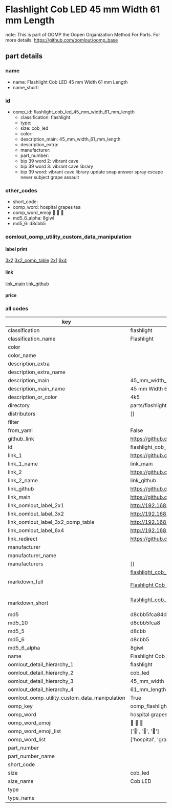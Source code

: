 # Flashlight Cob LED 45 mm Width 61 mm Length  

note: This is part of OOMP the Oopen Organization Method For Parts. For more details: https://github.com/oomlout/oomp_base

##  part details
  







### name
* name: Flashlight Cob LED 45 mm Width 61 mm Length
* name_short: 
### id
* oomp_id: flashlight_cob_led_45_mm_width_61_mm_length
  * classification: flashlight
  * type: 
  * size: cob_led
  * color: 
  * description_main: 45_mm_width_61_mm_length
  * description_extra: 
  * manufacturer: 
  * part_number: 
  * bip 39 word 2: vibrant cave
  * bip 39 word 3: vibrant cave library
  * bip 39 word: vibrant cave library update snap answer spray escape never subject grape assault

### other_codes
* short_code: 
* oomp_word: hospital grapes tea
* oomp_word_emoji :hospital: :grapes: :tea:
* md5_6_alpha: 8giwl
* md5_6: d8cbb5






### oomlout_oomp_utility_custom_data_manipulation
#### label print
[3x2](http://192.168.1.245:1112/?label=oomp%208giwl)
[3x2_oomp_table](http://192.168.1.108:1112/?label=oomp%208giwl)
[2x1](http://192.168.1.242:1112/?label=oomp%208giwl)
[6x4](http://192.168.1.55:1112/?label=oomp%208giwl)    

#### link

[link_main](https://github.com/oomlout/oomlout_oomp_version_1_messy/tree/main/parts/flashlight_cob_led_45_mm_width_61_mm_length) [link_github](https://github.com/oomlout/oomlout_oomp_version_1_messy/tree/main/parts/flashlight_cob_led_45_mm_width_61_mm_length)                             

#### price







### all codes 
| key | value |  
| --- | --- |  
| classification | flashlight |  
| classification_name | Flashlight |  
| color |  |  
| color_name |  |  
| description_extra |  |  
| description_extra_name |  |  
| description_main | 45_mm_width_61_mm_length |  
| description_main_name | 45 mm Width 61 mm Length |  
| description_or_color | 4k5 |  
| directory | parts/flashlight_cob_led_45_mm_width_61_mm_length |  
| distributors | [] |  
| filter |  |  
| from_yaml | False |  
| github_link | https://github.com/oomlout/oomlout_oomp_part_src/tree/main/parts/flashlight_cob_led_45_mm_width_61_mm_length |  
| id | flashlight_cob_led_45_mm_width_61_mm_length |  
| link_1 | https://github.com/oomlout/oomlout_oomp_version_1_messy/tree/main/parts/flashlight_cob_led_45_mm_width_61_mm_length |  
| link_1_name | link_main |  
| link_2 | https://github.com/oomlout/oomlout_oomp_version_1_messy/tree/main/parts/flashlight_cob_led_45_mm_width_61_mm_length |  
| link_2_name | link_github |  
| link_github | https://github.com/oomlout/oomlout_oomp_version_1_messy/tree/main/parts/flashlight_cob_led_45_mm_width_61_mm_length |  
| link_main | https://github.com/oomlout/oomlout_oomp_version_1_messy/tree/main/parts/flashlight_cob_led_45_mm_width_61_mm_length |  
| link_oomlout_label_2x1 | http://192.168.1.242:1112/?label=oomp%208giwl |  
| link_oomlout_label_3x2 | http://192.168.1.245:1112/?label=oomp%208giwl |  
| link_oomlout_label_3x2_oomp_table | http://192.168.1.108:1112/?label=oomp%208giwl |  
| link_oomlout_label_6x4 | http://192.168.1.55:1112/?label=oomp%208giwl |  
| link_redirect | https://github.com/oomlout/oomlout_oomp_version_1_messy/tree/main/parts/flashlight_cob_led_45_mm_width_61_mm_length |  
| manufacturer |  |  
| manufacturer_name |  |  
| manufacturers | [] |  
| markdown_full | [flashlight_cob_led_45_mm_width_61_mm_length](none)<br>[](none)<br>[Flashlight Cob Led 45 Mm Width 61 Mm Length](none)<br><br> |  
| markdown_short | [flashlight_cob_led_45_mm_width_61_mm_length](none)<br><br> |  
| md5 | d8cbb5fca84d1a5c26e6aee90209379b |  
| md5_10 | d8cbb5fca8 |  
| md5_5 | d8cbb |  
| md5_6 | d8cbb5 |  
| md5_6_alpha | 8giwl |  
| name | Flashlight Cob LED 45 mm Width 61 mm Length |  
| oomlout_detail_hierarchy_1 | flashlight |  
| oomlout_detail_hierarchy_2 | cob_led |  
| oomlout_detail_hierarchy_3 | 45_mm_width |  
| oomlout_detail_hierarchy_4 | 61_mm_length |  
| oomlout_oomp_utility_custom_data_manipulation | True |  
| oomp_key | oomp_flashlight_cob_led_45_mm_width_61_mm_length |  
| oomp_word | hospital grapes tea |  
| oomp_word_emoji | :hospital: :grapes: :tea: |  
| oomp_word_emoji_list | [':hospital:', ':grapes:', ':tea:'] |  
| oomp_word_list | ['hospital', 'grapes', 'tea'] |  
| part_number |  |  
| part_number_name |  |  
| short_code |  |  
| size | cob_led |  
| size_name | Cob LED |  
| type |  |  
| type_name |  |  
